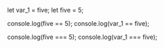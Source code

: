 let var_1 = five;
let five = 5;

console.log(five == 5);
console.log(var_1 == five);

console.log(five === 5);
console.log(var_1 === five);